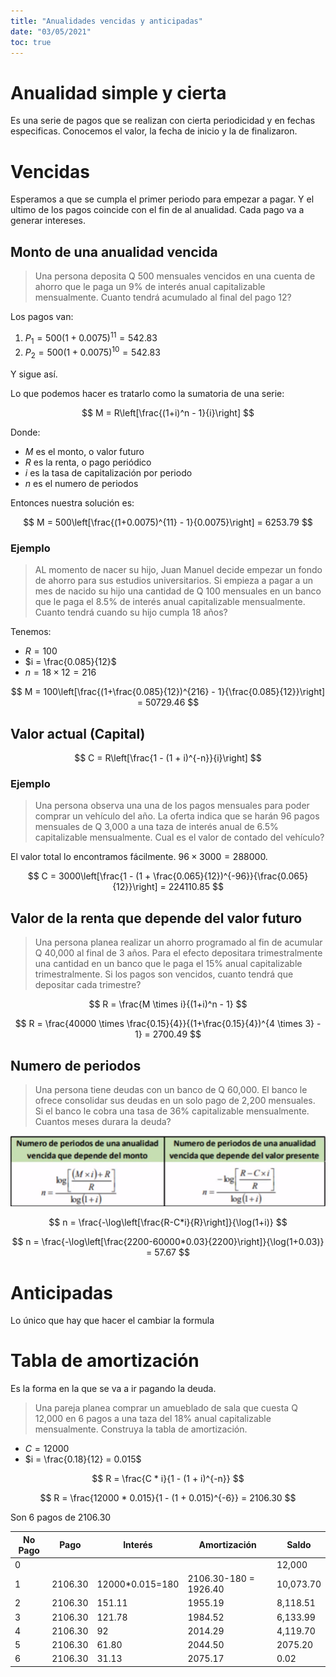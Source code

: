 ```yaml
---
title: "Anualidades vencidas y anticipadas"
date: "03/05/2021"
toc: true
---
```


Anualidad simple y cierta
=========================

Es una serie de pagos que se realizan con cierta
periodicidad y en fechas especificas. Conocemos el valor, la fecha de inicio
y la de finalizaron.

Vencidas
========

Esperamos a que se cumpla el primer periodo para empezar a pagar.
Y el ultimo de los pagos coincide con el fin de al anualidad. Cada pago va
a generar intereses.

Monto de una anualidad vencida
------------------------------

> Una persona deposita Q 500 mensuales vencidos en una cuenta de ahorro que le
> paga un 9% de interés anual capitalizable mensualmente. Cuanto tendrá
> acumulado al final del pago 12?

Los pagos van:

1. $P_1 = 500(1+0.0075)^{11} = 542.83$
2. $P_2 = 500(1+0.0075)^{10} = 542.83$

Y sigue así.

Lo que podemos hacer es tratarlo como la sumatoria de una serie:

$$
M = R\left[\frac{(1+i)^n - 1}{i}\right]
$$

Donde:

* $M$ es el monto, o valor futuro
* $R$ es la renta, o pago periódico
* $i$ es la tasa de capitalización por periodo
* $n$ es el numero de periodos

Entonces nuestra solución es:

$$
M = 500\left[\frac{(1+0.0075)^{11} - 1}{0.0075}\right] = 6253.79
$$

### Ejemplo

> AL momento de nacer su hijo, Juan Manuel decide empezar un fondo de ahorro
> para sus estudios universitarios. Si empieza a pagar a un mes de nacido su
> hijo una cantidad de Q 100 mensuales en un banco que le paga el 8.5% de
> interés anual capitalizable mensualmente. Cuanto tendrá cuando su hijo cumpla
> 18 años?

Tenemos:

* $R = 100$
* $i = \frac{0.085}{12}$
* $n = 18 \times 12 = 216$

$$
M = 100\left[\frac{(1+\frac{0.085}{12})^{216} - 1}{\frac{0.085}{12}}\right]
= 50729.46
$$

Valor actual (Capital)
----------------------

$$
C = R\left[\frac{1 - (1 + i)^{-n}}{i}\right]
$$

### Ejemplo

> Una persona observa una una de los pagos mensuales para poder comprar un
> vehículo del año. La oferta indica que se harán 96 pagos mensuales de Q 3,000
> a una taza de interés anual de 6.5% capitalizable mensualmente. Cual es el
> valor de contado del vehículo?

El valor total lo encontramos fácilmente. $96 \times 3000 = 288000$.

$$
C = 3000\left[\frac{1 - (1 + \frac{0.065}{12})^{-96}}{\frac{0.065}{12}}\right] = 
224110.85
$$

Valor de la renta que depende del valor futuro
----------------------------------------------

> Una persona planea realizar un ahorro programado al fin de acumular Q 40,000
> al final de 3 años. Para el efecto depositara trimestralmente una cantidad en
> un banco que le paga el 15% anual capitalizable trimestralmente. Si los pagos
> son vencidos, cuanto tendrá que depositar cada trimestre?

$$
R = \frac{M \times i}{(1+i)^n - 1}
$$

$$
R = \frac{40000 \times \frac{0.15}{4}}{(1+\frac{0.15}{4})^{4 \times 3} - 1}
= 2700.49
$$

Numero de periodos
------------------

> Una persona tiene deudas con un banco de Q 60,000. El banco le ofrece
> consolidar sus deudas en un solo pago de 2,200 mensuales. Si el banco le
> cobra una tasa de 36% capitalizable mensualmente. Cuantos meses durara la
> deuda?

![](numero-periodos.png)

$$
n = \frac{-\log\left[\frac{R-C*i}{R}\right]}{\log(1+i)}
$$

$$
n = \frac{-\log\left[\frac{2200-60000*0.03}{2200}\right]}{\log(1+0.03)} = 57.67
$$

Anticipadas
===========

Lo único que hay que hacer el cambiar la formula

Tabla de amortización
=====================

Es la forma en la que se va a ir pagando la deuda.

> Una pareja planea comprar un amueblado de sala que cuesta Q 12,000 en 6 pagos
> a una taza del 18% anual capitalizable mensualmente. Construya la tabla de
> amortización.

* $C = 12000$
* $i = \frac{0.18}{12} = 0.015$

$$
R = \frac{C * i}{1 - (1 + i)^{-n}}
$$

$$
R = \frac{12000 * 0.015}{1 - (1 + 0.015)^{-6}} = 2106.30
$$

Son 6 pagos de $2106.30$

| No Pago | Pago    | Interés         | Amortización          | Saldo     |
|---------|---------|-----------------|-----------------------|-----------|
| 0       |         |                 |                       | 12,000    |
| 1       | 2106.30 | 12000*0.015=180 | 2106.30-180 = 1926.40 | 10,073.70 |
| 2       | 2106.30 | 151.11          | 1955.19               | 8,118.51  |
| 3       | 2106.30 | 121.78          | 1984.52               | 6,133.99  |
| 4       | 2106.30 | 92              | 2014.29               | 4,119.70  |
| 5       | 2106.30 | 61.80           | 2044.50               | 2075.20   |
| 6       | 2106.30 | 31.13           | 2075.17               | 0.02      |
